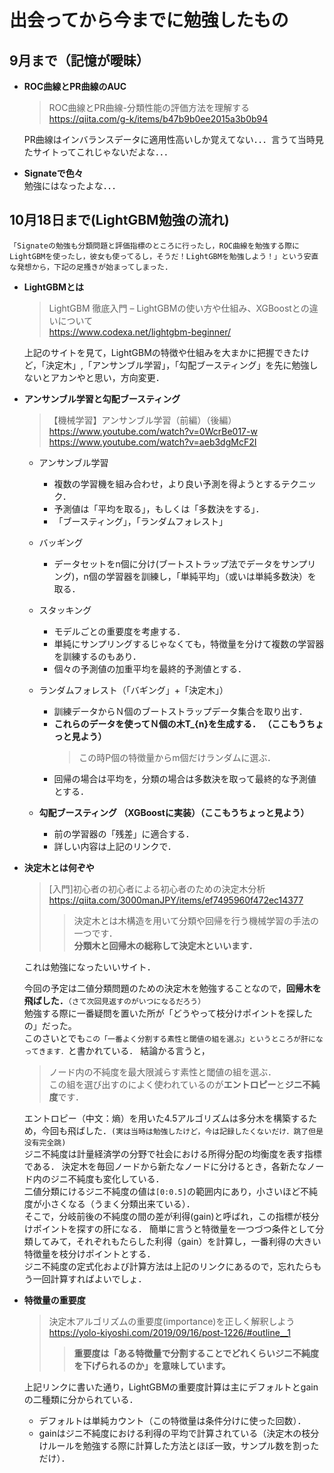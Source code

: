 # 出会ってから今までに勉強したもの  
## 9月まで（記憶が曖昧）  
* **ROC曲線とPR曲線のAUC** 
  > ROC曲線とPR曲線-分類性能の評価方法を理解する  
  > https://qiita.com/g-k/items/b47b9b0ee2015a3b0b94  
  
  PR曲線はインバランスデータに適用性高いしか覚えてない．．．言うて当時見たサイトってこれじゃないだよな．．．
* **Signateで色々**   
  勉強にはなったよな．．．
## 10月18日まで(LightGBM勉強の流れ)  
  `「Signateの勉強も分類問題と評価指標のところに行ったし，ROC曲線を勉強する際にLightGBMを使ったし，彼女も使ってるし，そうだ！LightGBMを勉強しよう！」という安直な発想から，下記の足搔きが始まってしまった.` 
* **LightGBMとは**  
  > LightGBM 徹底入門 – LightGBMの使い方や仕組み、XGBoostとの違いについて  
  > https://www.codexa.net/lightgbm-beginner/

  上記のサイトを見て，LightGBMの特徴や仕組みを大まかに把握できたけど，「決定木」,「アンサンブル学習」，「勾配ブースティング」を先に勉強しないとアカンやと思い，方向変更．

* **アンサンブル学習と勾配ブースティング** 
  >【機械学習】アンサンブル学習（前編）（後編）  
  > https://www.youtube.com/watch?v=0WcrBe017-w  
  > https://www.youtube.com/watch?v=aeb3dgMcF2I
  
  * アンサンブル学習  
    * 複数の学習機を組み合わせ，より良い予測を得ようとするテクニック．  
    * 予測値は「平均を取る」，もしくは「多数決をする」．  
    * 「ブースティング」，「ランダムフォレスト」  

  * バッギング  
    * データセットをn個に分け(ブートストラップ法でデータをサンプリング)，n個の学習器を訓練し，「単純平均」（或いは単純多数決）を取る．

  * スタッキング  
    * モデルごとの重要度を考慮する．  
    * 単純にサンプリングするじゃなくても，特徴量を分けて複数の学習器を訓練するのもあり．
    * 個々の予測値の加重平均を最終的予測値とする．
    
  * ランダムフォレスト（「バギング」+「決定木」）  
    * 訓練データからＮ個のブートストラップデータ集合を取り出す．
    * **これらのデータを使ってＮ個の木T_{n}を生成する． （ここもうちょっと見よう）**  
      > この時P個の特徴量からm個だけランダムに選ぶ．
    * 回帰の場合は平均を，分類の場合は多数決を取って最終的な予測値とする．  
    
  * **勾配ブースティング （XGBoostに実装）（ここもうちょっと見よう）**
    * 前の学習器の「残差」に適合する．
    * 詳しい内容は上記のリンクで．    
  
* **決定木とは何ぞや**  
  > [入門]初心者の初心者による初心者のための決定木分析  
  > https://qiita.com/3000manJPY/items/ef7495960f472ec14377  
  >> 決定木とは木構造を用いて分類や回帰を行う機械学習の手法の一つです．  
  >> **分類木と回帰木の総称して決定木といいます．**   
  
  これは勉強になったいいサイト．
  
  今回の予定は二値分類問題のための決定木を勉強することなので，**回帰木を飛ばした．**`（さて次回見返すのがいつになるだろう）`  
  勉強する際に一番疑問を置いた所が「どうやって枝分けポイントを探したの」だった。  
  このさいとでも`この「一番よく分割する素性と閾値の組を選ぶ」というところが肝になってきます．`と書かれている．
  結論かる言うと，  
  > ノード内の不純度を最大限減らす素性と閾値の組を選ぶ．  
  > この組を選び出すのによく使われているのが**エントロピー**と**ジニ不純度**です．  
  
  エントロピー（中文：熵）を用いた4.5アルゴリズムは多分木を構築するため，今回も飛ばした．`(実は当時は勉強したけど，今は記録したくないだけ．跳了但是没有完全跳)`   
  ジニ不純度は計量経済学の分野で社会における所得分配の均衡度を表す指標である．
  決定木を毎回ノードから新たなノードに分けるとき，各新たなノード内のジニ不純度も変化している．  
  二値分類にけるジニ不純度の値は`[0:0.5]`の範囲内にあり，小さいほど不純度が小さくなる（うまく分類出来ている）．  
  そこで，分岐前後の不純度の間の差が利得(gain)と呼ばれ，この指標が枝分けポイントを探すの肝になる．
  簡単に言うと特徴量を一つづつ条件として分類してみて，それぞれもたらした利得（gain）を計算し，一番利得の大きい特徴量を枝分けポイントとする．  
  ジニ不純度の定式化および計算方法は上記のリンクにあるので，忘れたらもう一回計算すればよいでしょ．
  
* **特徴量の重要度**  
  > 決定木アルゴリズムの重要度(importance)を正しく解釈しよう  
  > https://yolo-kiyoshi.com/2019/09/16/post-1226/#outline__1  
  >> **重要度は「ある特徴量で分割することでどれくらいジニ不純度を下げられるのか」を意味しています。**  
  
  上記リンクに書いた通り，LightGBMの重要度計算は主にデフォルトとgainの二種類に分かられている．  
  * デフォルトは単純カウント（この特徴量は条件分けに使った回数）．  
  * gainはジニ不純度における利得の平均で計算されている（決定木の枝分けルールを勉強する際に計算した方法とほぼ一致，サンプル数を割っただけ）．
